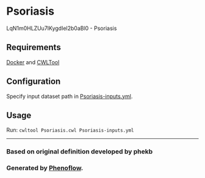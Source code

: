 # Psoriasis

LqN1m0HLZUu7IKygdIel2b0aBl0 - Psoriasis

## Requirements

[Docker](https://docs.docker.com/install/) and [CWLTool](https://github.com/common-workflow-language/cwltool#install)

## Configuration

Specify input dataset path in [Psoriasis-inputs.yml](Psoriasis-inputs.yml).

## Usage

Run: `cwltool Psoriasis.cwl Psoriasis-inputs.yml`

***

### Based on original definition developed by phekb
### Generated by [Phenoflow](https://kclhi.org/phenoflow).
